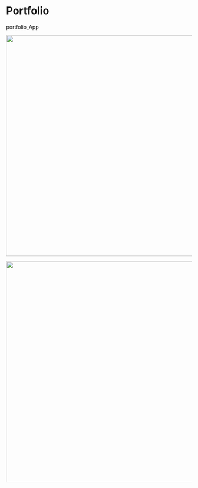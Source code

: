 # Portfolio
portfolio_App
<p align="center"><img width="600" src="https://imgur.com/VcIqpsu"></p>
<p align="center"><img width="600" src="https://imgur.com/VcIqpsu"></p>
